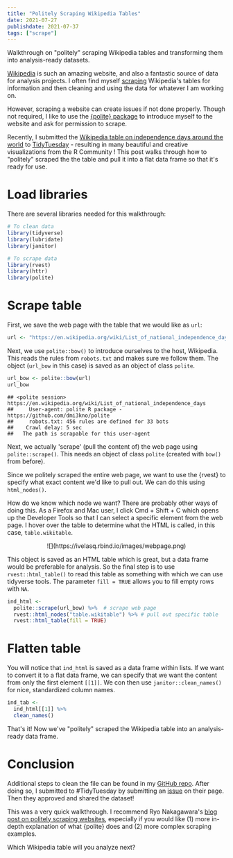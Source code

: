 ```yaml
---
title: "Politely Scraping Wikipedia Tables"
date: 2021-07-27
publishdate: 2021-07-37
tags: ["scrape"]
---
```


Walkthrough on "politely" scraping Wikipedia tables and transforming them into analysis-ready datasets.

<!--more-->

[Wikipedia](https://en.wikipedia.org/wiki/Main_Page) is such an amazing website, and also a fantastic source of data for analysis projects. I often find myself [scraping](https://en.wikipedia.org/wiki/Web_scraping) Wikipedia's tables for information and then cleaning and using the data for whatever I am working on.

However, scraping a website can create issues if not done properly. Though not required, I like to use the [{polite} package](https://github.com/dmi3kno/polite) to introduce myself to the website and ask for permission to scrape.

Recently, I submitted the [Wikipedia table on independence days around the world](https://en.wikipedia.org/wiki/List_of_national_independence_days#List) to [TidyTuesday](https://github.com/rfordatascience/tidytuesday) - resulting in many beautiful and creative visualizations from the R Community ! This post walks through how to "politely" scraped the the table and pull it into a flat data frame so that it's ready for use.

# Load libraries

There are several libraries needed for this walkthrough:


```r
# To clean data
library(tidyverse)
library(lubridate)
library(janitor)

# To scrape data
library(rvest)
library(httr)
library(polite)
```

# Scrape table

First, we save the web page with the table that we would like as `url`:


```r
url <- "https://en.wikipedia.org/wiki/List_of_national_independence_days"
```

Next, we use `polite::bow()` to introduce ourselves to the host, Wikipedia. This reads the rules from `robots.txt` and makes sure we follow them. The object (`url_bow` in this case) is saved as an object of class `polite`.


```r
url_bow <- polite::bow(url)
url_bow
```

```
## <polite session> https://en.wikipedia.org/wiki/List_of_national_independence_days
##     User-agent: polite R package - https://github.com/dmi3kno/polite
##     robots.txt: 456 rules are defined for 33 bots
##    Crawl delay: 5 sec
##   The path is scrapable for this user-agent
```

Next, we actually 'scrape' (pull the content of) the web page using `polite::scrape()`. This needs an object of class `polite` (created with `bow()` from before).

Since we politely scraped the entire web page, we want to use the {rvest} to specify what exact content we'd like to pull out. We can do this using `html_nodes()`.

How do we know which node we want? There are probably other ways of doing this. As a Firefox and Mac user, I click Cmd + Shift + C which opens up the Developer Tools so that I can select a specific element from the web page. I hover over the table to determine what the HTML is called, in this case, `table.wikitable`.

<center>
![](https://ivelasq.rbind.io/images/webpage.png)
</center>

This object is saved as an HTML table which is great, but a data frame would be preferable for analysis. So the final step is to use `rvest::html_table()` to read this table as something with which we can use tidyverse tools. The parameter `fill = TRUE` allows you to fill empty rows with `NA`.


```r
ind_html <-
  polite::scrape(url_bow) %>%  # scrape web page
  rvest::html_nodes("table.wikitable") %>% # pull out specific table
  rvest::html_table(fill = TRUE) 
```

# Flatten table

You will notice that `ind_html` is saved as a data frame within lists. If we want to convert it to a flat data frame, we can specify that we want the content from only the first element `[[1]]`. We con then use `janitor::clean_names()` for nice, standardized column names.


```r
ind_tab <- 
  ind_html[[1]] %>% 
  clean_names()
```

That's it! Now we've "politely" scraped the Wikipedia table into an analysis-ready data frame.

# Conclusion

Additional steps to clean the file can be found in my [GitHub repo](https://github.com/ivelasq/data-visualization-portfolio/blob/main/independence-days/independence_days.R). After doing so, I submitted to #TidyTuesday by submitting an [issue](https://github.com/rfordatascience/tidytuesday/issues) on their page. Then they approved and shared the dataset!

This was a very quick walkthrough. I recommend Ryo Nakagawara's [blog post on politely scraping websites](https://ryo-n7.github.io/2020-05-14-webscrape-soccer-data-with-R/), especially if you would like (1) more in-depth explanation of what {polite} does and (2) more complex scraping examples.

Which Wikipedia table will you analyze next?
